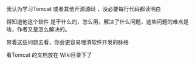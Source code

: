 我认为学习Tomcat 或者其他开源源码 ，没必要每行代码都读明白

得知道他这个软件 是干什么的，怎么用，解决了什么问题，这些问题的难点是啥，作者又是怎么解决的。


带着这些问题去看，你会更容易理清软件开发的脉络

看Tomcat 的文档放在 Wiki目录下了

